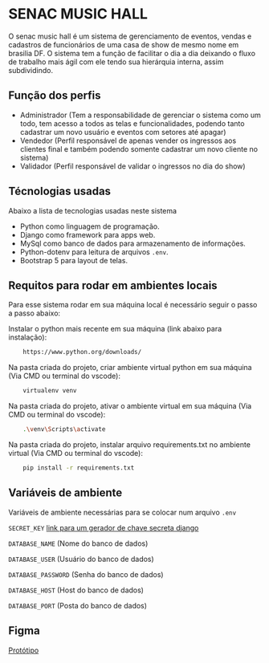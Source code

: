 # SENAC MUSIC HALL
O senac music hall é um sistema de gerenciamento de eventos, vendas e cadastros de funcionários de uma casa de show de mesmo nome em brasilia DF. O sistema tem  a função de facilitar o dia a dia deixando o fluxo de trabalho mais ágil com ele tendo sua hierárquia interna, assim subdividindo.

## Função dos perfis
- Administrador (Tem a responsabilidade de gerenciar o sistema como um todo, tem acesso a todos as telas e funcionalidades, podendo tanto cadastrar um novo usuário e eventos com setores até apagar)
- Vendedor (Perfil responsável de apenas vender os ingressos aos clientes final e também podendo somente cadastrar um novo cliente no sistema)
- Validador (Perfil responsável de validar o ingressos no dia do show)

## Técnologias usadas
Abaixo a lista de tecnologias usadas neste sistema
- Python como linguagem de programação.
- Django como framework para apps web.
- MySql como banco de dados para armazenamento de informações.
- Python-dotenv para leitura de arquivos `.env`.
- Bootstrap 5 para layout de telas.

## Requitos para rodar em ambientes locais
Para esse sistema rodar em sua máquina local é necessário seguir o passo a passo abaixo:

Instalar o python mais recente em sua máquina (link abaixo para instalação):
``` bash
    https://www.python.org/downloads/
```

Na pasta criada do projeto, criar ambiente virtual python em sua máquina (Via CMD ou terminal do vscode):
```bash
    virtualenv venv
```

Na pasta criada do projeto, ativar o ambiente virtual em sua máquina (Via CMD ou terminal do vscode):
```bash
    .\venv\Scripts\activate
```

Na pasta criada do projeto, instalar arquivo requirements.txt no ambiente virtual (Via CMD ou terminal do vscode):
```bash
    pip install -r requirements.txt
```

## Variáveis de ambiente
Variáveis de ambiente necessárias para se colocar num arquivo `.env`

`SECRET_KEY` [link para um gerador de chave secreta django](https://django-secret-key-generator.netlify.app/)

`DATABASE_NAME` (Nome do banco de dados)

`DATABASE_USER` (Usuário do banco de dados)

`DATABASE_PASSWORD` (Senha do banco de dados)

`DATABASE_HOST` (Host do banco de dados)

`DATABASE_PORT` (Posta do banco de dados)

## Figma
[Protótipo](https://www.figma.com/proto/akRDlAvVWuKGKvRvDFvoGb/music-hall?node-id=24-1311&t=aeDivQclMouuKIVF-1&scaling=min-zoom&content-scaling=fixed&page-id=0%3A1&starting-point-node-id=24%3A1311)